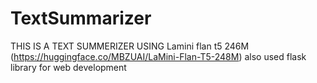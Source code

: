 # TextSummarizer
THIS IS A TEXT SUMMERIZER USING Lamini flan t5 246M (https://huggingface.co/MBZUAI/LaMini-Flan-T5-248M) also used flask library for web development
